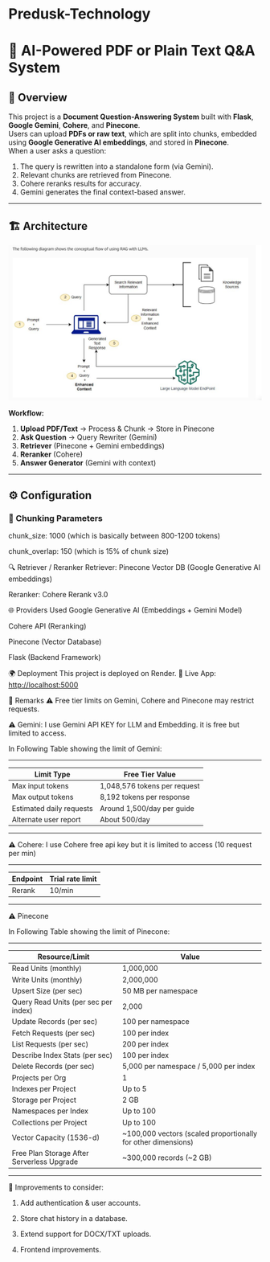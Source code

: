 # Predusk-Technology

# 📘 AI-Powered PDF or Plain Text Q&A System

## 🚀 Overview
This project is a **Document Question-Answering System** built with **Flask**, **Google Gemini**, **Cohere**, and **Pinecone**.  
Users can upload **PDFs or raw text**, which are split into chunks, embedded using **Google Generative AI embeddings**, and stored in **Pinecone**.  
When a user asks a question:
1. The query is rewritten into a standalone form (via Gemini).
2. Relevant chunks are retrieved from Pinecone.
3. Cohere reranks results for accuracy.
4. Gemini generates the final context-based answer.

---

## 🏗️ Architecture
![Architecture Diagram](./architecture.png) <!-- Add your diagram -->

**Workflow:**
1. **Upload PDF/Text** → Process & Chunk → Store in Pinecone  
2. **Ask Question** → Query Rewriter (Gemini)  
3. **Retriever** (Pinecone + Gemini embeddings)  
4. **Reranker** (Cohere)  
5. **Answer Generator** (Gemini with context)  

---

## ⚙️ Configuration

### 📑 Chunking Parameters

chunk_size: 1000  (which is basically between 800-1200 tokens)

chunk_overlap: 150  (which is 15% of chunk size)


🔍 Retriever / Reranker
Retriever: Pinecone Vector DB (Google Generative AI embeddings)

Reranker: Cohere Rerank v3.0


🌐 Providers Used
Google Generative AI (Embeddings + Gemini Model)

Cohere API (Reranking)

Pinecone (Vector Database)

Flask (Backend Framework)



🌍 Deployment
This project is deployed on Render.
🔗 Live App: [http://localhost:5000](https://predusk-technology-1.onrender.com/)

📝 Remarks
⚠️ Free tier limits on Gemini, Cohere and Pinecone may restrict requests.

⚠️ Gemini:
I use Gemini API KEY for LLM and Embedding. it is free but limited to access.

In Following Table showing the limit of Gemini:

-----------------------------------------------------------------
| Limit Type	              |    Free Tier Value                |
| ------------------------- | --------------------------------- |
| Max input tokens	        |    1,048,576 tokens per request   |
| Max output tokens	        |    8,192 tokens per response      |
| Estimated daily requests	|    Around 1,500/day per guide     | 
| Alternate user report	    |    About 500/day                  |
-----------------------------------------------------------------

⚠️ Cohere:
I use Cohere free api key but it is limited to access (10  request per min)

---------------------------------------
| Endpoint       |	Trial rate limit  |	
| -------------- | ------------------ |
| Rerank	       |  10/min            |
---------------------------------------

⚠️ Pinecone 

In Following Table showing the limit of Pinecone:

-------------------------------------------------------------------------------------------------------------------
| Resource/Limit                                 |  Value                                                          |
| ---------------------------------------------- | --------------------------------------------------------------  |
| Read Units (monthly)                           |  1,000,000                                                      |
| Write Units (monthly)                          |  2,000,000                                                      |
| Upsert Size (per sec)                          |  50 MB per namespace                                            |
| Query Read Units (per sec per index)           |  2,000                                                          |
| Update Records (per sec)                       |  100 per namespace                                              |
| Fetch Requests (per sec)                       |  100 per index                                                  |
| List Requests (per sec)                        |  200 per index                                                  |
| Describe Index Stats (per sec)                 |  100 per index                                                  |
| Delete Records (per sec)                       |  5,000 per namespace / 5,000 per index                          |
| Projects per Org                               |  1                                                              |
| Indexes per Project                            |  Up to 5                                                        |
| Storage per Project                            |  2 GB                                                           |
| Namespaces per Index                           |  Up to 100                                                      |
| Collections per Project                        |  Up to 100                                                      |
| Vector Capacity (1536-d)                       |  ~100,000 vectors (scaled proportionally for other dimensions)  |
| Free Plan Storage After Serverless Upgrade     |  ~300,000 records (~2 GB)                                       |
-------------------------------------------------------------------------------------------------------------------

🚀 Improvements to consider:

1. Add authentication & user accounts.

2. Store chat history in a database.

3. Extend support for DOCX/TXT uploads.

4. Frontend improvements.



